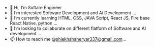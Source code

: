 - 👋 Hi, I’m Softare Engineer 
- 👀 I’m interested Software Development and Ai Development  ...
- 🌱 I’m currently learning HTML, CSS, JAVA Script, React JS, Fire base React Native, python ...
- 💞️ I’m looking to collaborate on different flatform of Software and AI development ...
- 📫 How to reach me @shiekhshaheryar337@gmail.com...

<!---
svjlgr/svjlgr is a ✨ special ✨ repository because its `README.md` (this file) appears on your GitHub profile.
You can click the Preview link to take a look at your changes.
--->
